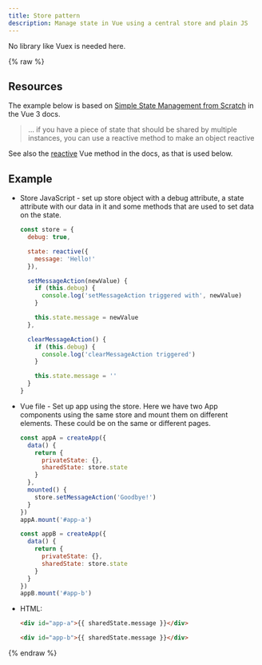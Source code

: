 ```yaml
---
title: Store pattern
description: Manage state in Vue using a central store and plain JS
---
```


No library like Vuex is needed here.

{% raw %}

## Resources

The example below is based on [Simple State Management from Scratch](https://v3.vuejs.org/guide/state-management.html#simple-state-management-from-scratch) in the Vue 3 docs.

> ... if you have a piece of state that should be shared by multiple instances, you can use a reactive method to make an object reactive

See also the [reactive](https://v3.vuejs.org/guide/reactivity-fundamentals.html) Vue method in the docs, as that is used below.


## Example

- Store JavaScript - set up store object with a debug attribute, a state attribute with our data in it and some methods that are used to set data on the state.
    ```javascript
    const store = {
      debug: true,

      state: reactive({
        message: 'Hello!'
      }),

      setMessageAction(newValue) {
        if (this.debug) {
          console.log('setMessageAction triggered with', newValue)
        }

        this.state.message = newValue
      },

      clearMessageAction() {
        if (this.debug) {
          console.log('clearMessageAction triggered')
        }

        this.state.message = ''
      }
    }
    ```
- Vue file - Set up app using the store. Here we have two App components using the same store and mount them on different elements. These could be on the same or different pages.
    ```javascript
    const appA = createApp({
      data() {
        return {
          privateState: {},
          sharedState: store.state
        }
      },
      mounted() {
        store.setMessageAction('Goodbye!')
      }
    })
    appA.mount('#app-a')

    const appB = createApp({
      data() {
        return {
          privateState: {},
          sharedState: store.state
        }
      }
    })
    appB.mount('#app-b')
    ```
- HTML:
    ```html
    <div id="app-a">{{ sharedState.message }}</div>

    <div id="app-b">{{ sharedState.message }}</div>
    ```
    
{% endraw %}
